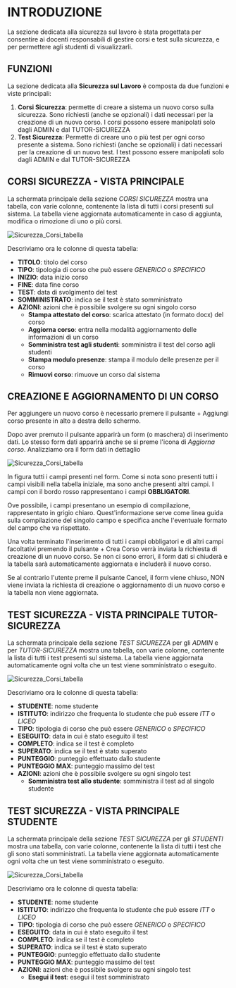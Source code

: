 <style>
    @import url(/css/doc-style.css);
</style>

# INTRODUZIONE

La sezione dedicata alla sicurezza sul lavoro è stata progettata per consentire ai docenti responsabili di gestire corsi e test sulla sicurezza, e per permettere agli studenti di visualizzarli.

## FUNZIONI

La sezione dedicata alla **Sicurezza sul Lavoro** è composta da due funzioni e viste principali:

1. **Corsi Sicurezza**: permette di creare a sistema un nuovo corso sulla sicurezza. Sono richiesti (anche se opzionali) i dati necessari per la creazione di un nuovo corso. I corsi possono essere manipolati solo dagli ADMIN e dal TUTOR-SICUREZZA
2. **Test Sicurezza**: Permette di creare uno o più test per ogni corso presente a sistema. Sono richiesti (anche se opzionali) i dati necessari per la creazione di un nuovo test. I test possono essere manipolati solo dagli ADMIN e dal TUTOR-SICUREZZA

## CORSI SICUREZZA - VISTA PRINCIPALE

La schermata principale della sezione *CORSI SICUREZZA* mostra una tabella, con varie colonne, contenente la lista di tutti i corsi presenti sul sistema.
La tabella viene aggiornata automaticamente in caso di aggiunta, modifica o rimozione di uno o più corsi.

![Sicurezza_Corsi_tabella](/img/documentazione/sicurezza_lavoro/sicurezzaLavoro_corsi_01.png#img-doc)

Descriviamo ora le colonne di questa tabella:
- **TITOLO**: titolo del corso
- **TIPO**: tipologia di corso che può essere *GENERICO* o *SPECIFICO*
- **INIZIO**: data inizio corso
- **FINE**: data fine corso
- **TEST**: data di svolgimento del test
- **SOMMINISTRATO**: indica se il test è stato somministrato
- **AZIONI**: azioni che è possibile svolgere su ogni singolo corso
  - **Stampa attestato del corso**: scarica attestato (in formato docx) del corso
  - **Aggiorna corso**: entra nella  modalità aggiornamento delle informazioni di un corso
  - **Somministra test agli studenti**: somministra il test del corso agli studenti
  - **Stampa modulo presenze**: stampa il modulo delle presenze per il corso
  - **Rimuovi corso**: rimuove un corso dal sistema

## CREAZIONE E AGGIORNAMENTO DI UN CORSO

Per aggiungere un nuovo corso è necessario premere il pulsante <span class="button blue">+ Aggiungi corso</span> presente in alto a destra dello schermo. 

Dopo aver premuto il pulsante apparirà un form (o maschera) di inserimento dati. Lo stesso form dati apparirà anche se si preme l'icona di *Aggiorna corso*.
Analizziamo ora il form dati in dettaglio

![Sicurezza_Corsi_tabella](/img/documentazione/sicurezza_lavoro/sicurezzaLavoro_corsi_02.png#img-doc)

In figura tutti i campi presenti nel form. Come si nota sono presenti tutti i campi visibili nella tabella iniziale, ma sono anche presenti altri campi. I campi con il <span class="bold-red">bordo rosso</span> rappresentano i campi **OBBLIGATORI**.

Ove possibile, i campi presentano un esempio di compilazione, rappresentato in grigio chiaro. Quest'informazione serve come linea guida sulla compilazione del singolo campo e specifica anche l'eventuale formato del campo che va rispettato.

Una volta terminato l'inserimento di tutti i campi obbligatori e di altri campi facoltativi premendo il pulsante <span class="button green">+ Crea Corso</span> verrà inviata la richiesta di creazione di un nuovo corso.
Se non ci sono errori, il form dati si chiuderà e la tabella sarà automaticamente aggiornata e includerà il nuovo corso.

Se al contrario l'utente preme il pulsante <span class="button red">Cancel</span>, il form viene chiuso, NON viene inviata la richiesta di creazione o aggiornamento di un nuovo corso e la tabella non viene aggiornata.

## TEST SICUREZZA - VISTA PRINCIPALE TUTOR-SICUREZZA

La schermata principale della sezione *TEST SICUREZZA* per gli *ADMIN* e per *TUTOR-SICUREZZA* mostra una tabella, con varie colonne, contenente la lista di tutti i test presenti sul sistema.
La tabella viene aggiornata automaticamente ogni volta che un test viene somministrato o eseguito.

![Sicurezza_Corsi_tabella](/img/documentazione/sicurezza_lavoro/sicurezzaLavoro_test_01.png#img-doc)

Descriviamo ora le colonne di questa tabella:
- **STUDENTE**: nome studente
- **ISTITUTO**: indirizzo che frequenta lo studente che può essere *ITT* o *LICEO*
- **TIPO**: tipologia di corso che può essere *GENERICO* o *SPECIFICO*
- **ESEGUITO**: data in cui è stato eseguito il test
- **COMPLETO**: indica se il test è completo
- **SUPERATO**: indica se il test è stato superato
- **PUNTEGGIO**: punteggio effettuato dallo studente
- **PUNTEGGIO MAX**: punteggio massimo del test
- **AZIONI**: azioni che è possibile svolgere su ogni singolo test
  - **Somministra test allo studente**: somministra il test ad al singolo studente

## TEST SICUREZZA - VISTA PRINCIPALE STUDENTE

La schermata principale della sezione *TEST SICUREZZA* per gli *STUDENTI* mostra una tabella, con varie colonne, contenente la lista di tutti i test che gli sono stati somministrati.
La tabella viene aggiornata automaticamente ogni volta che un test viene somministrato o eseguito.

![Sicurezza_Corsi_tabella](/img/documentazione/sicurezza_lavoro/sicurezzaLavoro_test_02.png#img-doc)

Descriviamo ora le colonne di questa tabella:
- **STUDENTE**: nome studente
- **ISTITUTO**: indirizzo che frequenta lo studente che può essere *ITT* o *LICEO*
- **TIPO**: tipologia di corso che può essere *GENERICO* o *SPECIFICO*
- **ESEGUITO**: data in cui è stato eseguito il test
- **COMPLETO**: indica se il test è completo
- **SUPERATO**: indica se il test è stato superato
- **PUNTEGGIO**: punteggio effettuato dallo studente
- **PUNTEGGIO MAX**: punteggio massimo del test
- **AZIONI**: azioni che è possibile svolgere su ogni singolo test
  - **Esegui il test**: esegui il test somministrato

